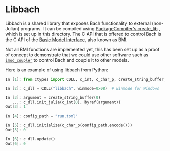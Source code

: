 # Libbach

Libbach is a shared library that exposes Bach functionality to external (non-Julian)
programs. It can be compiled using [PackageCompiler's
create_lib](https://julialang.github.io/PackageCompiler.jl/stable/libs.html) , which is set
up in this directory. The C API that is offered to control Bach is the C API of the [Basic
Model Interface](https://bmi.readthedocs.io/en/latest/), also known as BMI.

Not all BMI functions are implemented yet, this has been set up as a proof of concept to
demonstrate that we could use other software such as
[`imod_coupler`](https://github.com/Deltares/imod_coupler) to control Bach and couple it to
other models.

Here is an example of using libbach from Python:

```python
In [1]: from ctypes import CDLL, c_int, c_char_p, create_string_buffer, byref

In [2]: c_dll = CDLL("libbach", winmode=0x08)  # winmode for Windows

In [3]: argument = create_string_buffer(0)
   ...: c_dll.init_julia(c_int(0), byref(argument))
Out[3]: 1

In [4]: config_path = "run.toml"

In [5]: c_dll.initialize(c_char_p(config_path.encode()))
Out[5]: 0

In [6]: c_dll.update()
Out[6]: 0
```
